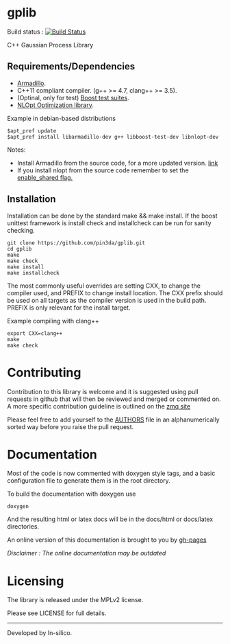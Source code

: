 gplib
=====

Build status : [![Build Status](https://travis-ci.org/pin3da/gplib.svg?branch=master)](https://travis-ci.org/pin3da/gplib)

C++ Gaussian Process Library

Requirements/Dependencies
------------

- [Armadillo](http://arma.sourceforge.net/).
- C++11 compliant compiler. (g++ >= 4.7, clang++ >= 3.5).
- (Optinal, only for test) [Boost test suites](http://www.boost.org/doc/libs/1_57_0/libs/test/doc/html/index.html).
- [NLOpt Optimization library](http://ab-initio.mit.edu/wiki/index.php/NLopt).

Example in debian-based distributions

    $apt_pref update
    $apt_pref install libarmadillo-dev g++ libboost-test-dev libnlopt-dev


Notes:
- Install Armadillo from the source code, for a more updated version. [link](http://arma.sourceforge.net/download.html)
- If you install nlopt from the source code remember to set the [enable\_shared flag.](http://ab-initio.mit.edu/wiki/index.php/NLopt_Installation#Shared_libraries)


Installation
------------

Installation can be done by the standard make && make install. If the boost
unittest framework is install check and installcheck can be run for sanity
checking.

    git clone https://github.com/pin3da/gplib.git
    cd gplib
    make
    make check
    make install
    make installcheck

The most commonly useful overrides are setting CXX, to change the compiler
used, and PREFIX to change install location. The CXX prefix should be used on
all targets as the compiler version is used in the build path. PREFIX is only
relevant for the install target.

Example compiling with clang++

    export CXX=clang++
    make
    make check


Contributing
============

Contribution to this library is welcome and it is suggested using pull requests
in github that will then be reviewed and merged or commented on. A more specific
contribution guideline is outlined on the [zmq site](http://zeromq.org/docs:contributing)

Please feel free to add yourself to the [AUTHORS](https://github.com/pin3da/gplib/blob/master/AUTHORS) file in an alphanumerically
sorted way before you raise the pull request.

Documentation
=============

Most of the code is now commented with doxygen style tags, and a basic configuration file to generate them is in the root directory.

To build the documentation with doxygen use

    doxygen

And the resulting html or latex docs will be in the docs/html or docs/latex directories.

An online version of this documentation is brought to you by [gh-pages](http://pin3da.github.io/gplib/)

*Disclaimer : The online documentation may be outdated*

Licensing
=========

The library is released under the MPLv2 license.

Please see LICENSE for full details.

_______

Developed by In-silico.
